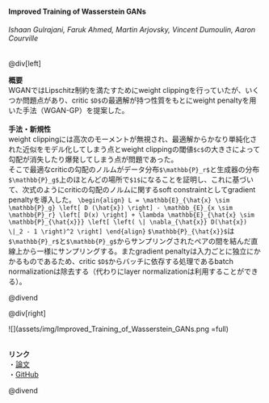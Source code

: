 #### Improved Training of Wasserstein GANs
###### Ishaan Gulrajani, Faruk Ahmed, Martin Arjovsky, Vincent Dumoulin, Aaron Courville

@div[left]

__概要__<br>
WGANではLipschitz制約を満たすためにweight clippingを行っていたが、いくつか問題点があり、critic `$D$`の最適解が持つ性質をもとにweight penaltyを用いた手法（WGAN-GP）を提案した。<br>
<br>
__手法・新規性__<br>
weight clippingには高次のモーメントが無視され、最適解からかなり単純化された近似をモデル化してしまう点とweight clippingの閾値`$c$`の大きさによって勾配が消失したり爆発してしまう点が問題であった。<br>
そこで最適なcriticの勾配のノルムがデータ分布`$\mathbb{P}_r$`と生成器の分布`$\mathbb{P}_g$`上のほとんどの場所で`$1$`になることを証明し、これに基づいて、次式のようにcriticの勾配のノルムに関するsoft constraintとしてgradient penaltyを導入した。
`\begin{align} L = \mathbb{E}_{\hat{x} \sim \mathbb{P}_g} \left[ D (\hat{x}) \right] - \mathbb_{E}_{x \sim \mathbb{P}_r} \left[ D(x) \right] + \lambda \mathbb{E}_{\hat{x} \sim \mathbb{P}_{\hat{x}}} \left[ \left( \| \nabla_{\hat{x}} D(\hat{x}) \|_2 - 1 \right)^2 \right] \end{align}`
`$\mathbb{P}_{\hat{x}}$`は`$\mathbb{P}_r$`と`$\mathbb{P}_g$`からサンプリングされたペアの間を結んだ直線上から一様にサンプリングする。またgradient penaltyは入力ごとに独立にかかるものであるため、critic `$D$`からバッチに依存する処理であるbatch normalizationは除去する（代わりにlayer normalizationは利用することができる）。


@divend

@div[right]

![](assets/img/Improved_Training_of_Wasserstein_GANs.png =full)<br>
<br>

__リンク__<br>
・[論文](https://arxiv.org/pdf/1704.00028.pdf)<br>
・[GitHub](https://github.com/igul222/improved_wgan_training)<br>

@divend